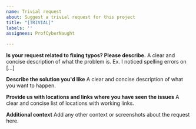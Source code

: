 ```yaml
---
name: Trivial request
about: Suggest a trivial request for this project
title: "[TRIVIAL]"
labels: ''
assignees: ProfCyberNaught

---
```


**Is your request related to fixing typos? Please describe.**
A clear and concise description of what the problem is. Ex. I noticed spelling errors on [...]

**Describe the solution you'd like**
A clear and concise description of what you want to happen.

**Provide us with locations and links where you have seen the issues**
A clear and concise list of locations with working links.

**Additional context**
Add any other context or screenshots about the request here.
